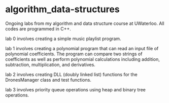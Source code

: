 # algorithm_data-structures

Ongoing labs from my algorithm and data structure course at UWaterloo. All codes are programmed in C++. 

lab 0 involves creating a simple music playlist program.

lab 1 involves creating a polynomial program that can read an input file of polynomial coefficients. The program can compare two strings of coefficients as well as perform polynomial calculations including addition, subtraction, multiplication, and derivatives. 

lab 2 involves creating DLL (doubly linked list) functions for the DronesManager class and test functions.

lab 3 involves priority queue operations using heap and binary tree operations. 
